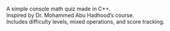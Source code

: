A simple console math quiz made in C++.  
Inspired by Dr. Mohammed Abu Hadhood’s course.  
Includes difficulty levels, mixed operations, and score tracking.
